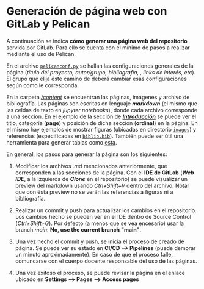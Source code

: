 # Generación de página web con GitLab y Pelican

A continuación se indica **cómo generar una página web del repositorio** servida por GitLab. Para ello se cuenta con el mínimo de pasos a realizar mediante el uso de Pelican.

En el archivo [`pelicanconf.py`](pelicanconf.py) se hallan las configuraciones generales de la página (_título del proyecto, autor/grupo, bibliografía, , links de interés, etc_). El grupo que elija éste camino de deberá cambiar esas configuraciones según como le corresponda.


En la carpeta [_/content_](./content/) se encuentran las páginas, imágenes y archivo de bibliografía. Las páginas son escritas en lenguaje _**markdown**_ (el mismo que las celdas de texto en _jupyter notebooks_), donde cada archivo corresponde a una sección. En el ejemplo de la sección de [_**Introducción**_](./content/pages/introduction.md) se puede ver el títlo, categoría (**page**) y posición de dicha sección (**ordinal**) en la página. En el mismo hay ejemplos de mostrar figuras (ubicadas en directorio [`images`](./content/images/)) y referencias (especificadas en [`biblio.bib`](./content/biblio.bib)). También puede ser útil una herramienta para generar tablas como [esta](https://www.tablesgenerator.com/markdown_tables).


En general, los pasos para generar la página son los siguientes:

1. Modificar los archivos _.md_ mencionados anteriormente, que corresponden a las secciones de la página. Con el **IDE de GitLab** (_**Web IDE**_, a la izquierda de _**Clone**_ en el repositorio) se puede visualizar un preview del markdown usando _Ctrl+Shift+V_ dentro del archivo. Notar que con ésta preview no se verán las referencias a figuras ni a bibliografía.

2. Realizar un commit y push para actualizar los cambios en el repositorio. Los cambios hecho se pueden ver en el IDE dentro de Source Control (_Ctrl+Shift+G_). Por defecto (a menos que se vea encesario) usar la branch _main_:
__No, use the current branch "main"__.

3. Una vez hecho el commit y push, se inicia el proceso de creado de página. Se puede ver su estado en **CI/CD --> Pipelines** (puede demorar un minuto aproximadamente). En caso de que el proceso falle, comuncarse con el cuerpo docente responsable del uso de las páginas.

4. Una vez exitoso el proceso, se puede revisar la página en el enlace ubicado en **Settings --> Pages --> Access pages**
